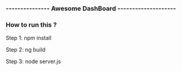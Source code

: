 
### ---------------  Awesome DashBoard --------------------

### How to run this ?

Step 1: npm install

Step 2: ng build

Step 3: node server.js

